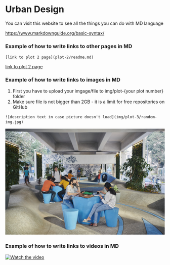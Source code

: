 # Urban Design
  
You can visit this website to see all the things you can do with MD language

https://www.markdownguide.org/basic-syntax/

### Example of how to write links to other pages in MD
<!-- language: lang-none -->
    [link to plot 2 page](plot-2/readme.md)

[link to plot 2 page](plot-2/readme.md)

### Example of how to write links to images in MD
1. First you have to upload your imgage/file to img/plot-{your plot number} folder
2. Make sure file is not bigger than 2GB - it is a limit for free repositories on GitHub


<!-- language: lang-none -->
    ![description text in case picture doesn't load](img/plot-3/random-img.jpg)


![](img/plot-3/random-img.jpg)


### Example of how to write links to videos in MD

[![Watch the video](https://i.sstatic.net/Vp2cE.png)](https://youtu.be/GwjGA_xmmVI)
